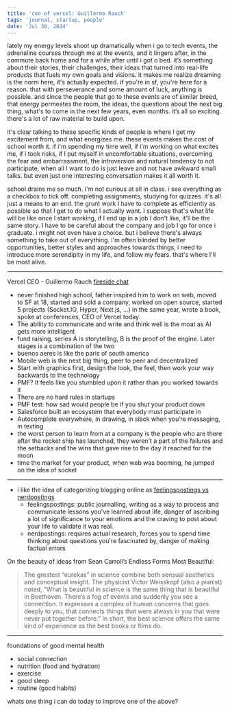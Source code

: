 ```yaml
---
title: 'ceo of vercel: Guillermo Rauch'
tags: 'journal, startup, people'
date: 'Jul 30, 2024'
---
```


lately my energy levels shoot up dramatically when i go to tech events, the adrenaline courses through me at the events, and it lingers after, in the commute back home and for a while after until i got o bed. it’s something about their stories, their challenges, their ideas that turned into real-life products that fuels my own goals and visions. it makes me realize dreaming is the norm here, it's actually expected. if you're in sf, you're here for a reason. that with perseverance and some amount of luck, anything is possible. and since the people that go to these events are of similar breed, that energy permeates the room, the ideas, the questions about the next big thing, what's to come in the next few years, even months. it’s all so exciting. there's a lot of raw material to build upon.

it's clear talking to these specific kinds of people is where I get my excitement from, and what energizes me. these events makes the cost of school worth it. if i'm spending my time well, if i'm working on what excites me, if i took risks, if I put myself in uncomfortable situations, overcoming the fear and embarrassment, the introversion and natural tendency to not participate, when all I want to do is just leave and not have awkward small talks. but even just one interesting conversation makes it all worth it.

school drains me so much. i'm not curious at all in class. i see everything as a checkbox to tick off. completing assignments, studying for quizzes. it's all just a means to an end. the grunt work I have to complete as efficiently as possible so that I get to do what I actually want. I suppose that's what life will be like once I start working, if I end up in a job I don't like, it'll be the same story. I have to be careful about the company and job I go for once i graduate. i might not even have a choice. but i believe there's always something to take out of everything. i'm often blinded by better opportunities, better styles and approaches towards things, i need to introduce more serendipity in my life, and follow my fears. that's where I'll be most alive.

---

Vercel CEO - Guillermo Rauch [fireside chat](https://lu.ma/twg8v5ht?tk=w6qdBY)

- never finished high school, father inspired him to work on web, moved to SF at 18, started and sold a company, worked on open source, started 5 projects (Socket.IO, Hyper, Next.js, ...) in the same year, wrote a book, spoke at conferences, CEO of Vercel today.
- The ability to communicate and write and think well is the moat as AI gets more intelligent
- fund raising, series A is storytelling, B is the proof of the engine. Later stages is a combination of the two
- buenos aeres is like the paris of south america
- Mobile web is the next big thing, peer to peer and decentralized
- Start with graphics first, design the look, the feel, then work your way backwards to the technology
- PMF? It feels like you stumbled upon it rather than you worked towards it
- There are no hard rules in startups
- PMF test: how sad would people be if you shut your product down
- Salesforce built an ecosystem that everybody must participate in
- Autocomplete everywhere, in drawing, in slack when you’re messaging, in texting
- the worst person to learn from at a company is the people who are there after the rocket ship has launched, they weren’t a part of the failures and the setbacks and the wins that gave rise to the day it reached for the moon
- time the market for your product, when web was booming, he jumped on the idea of socket

---

- i like the idea of categorizing blogging online as [feelingspostings vs nerdpostings](https://www.bitsofwonder.co/p/the-pleasures-and-pitfalls-of-writing?curius=526)
  - feelingspostings: public journalling, writing as a way to process and communicate lessons you've learned about life, danger of ascribing a lot of significance to your emotions and the craving to post about your life to validate it was real.
  - nerdpostings: requires actual research, forces you to spend time thinking about questions you're fascinated by, danger of making factual errors

On the beauty of ideas from Sean Carroll’s Endless Forms Most Beautiful:

> The greatest “eurekas” in science combine both sensual aesthetics and conceptual insight. The physicist Victor Weisskopf (also a pianist) noted, “What is beautiful in science is the same thing that is beautiful in Beethoven. There’s a fog of events and suddenly you see a connection. It expresses a complex of human concerns that goes deeply to you, that connects things that were always in you that were never put together before.” In short, the best science offers the same kind of experience as the best books or films do.

---

foundations of good mental health

- social connection
- nutrition (food and hydration)
- exercise
- good sleep
- routine (good habits)

whats one thing i can do today to improve one of the above?
